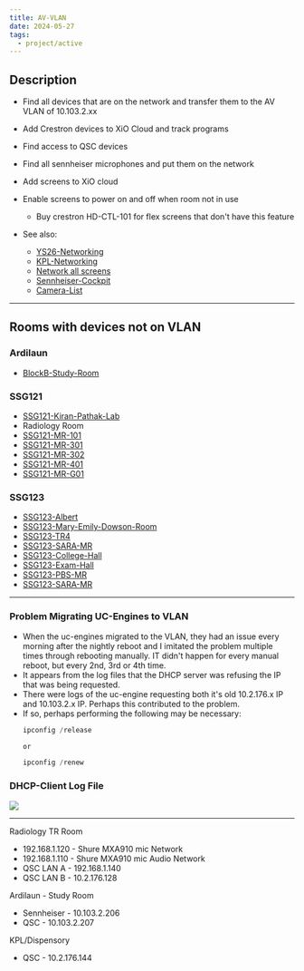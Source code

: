 ```yaml
---
title: AV-VLAN
date: 2024-05-27
tags:
  - project/active
---
```


## Description

- Find all devices that are on the network and transfer them to the AV VLAN of 10.103.2.xx
- Add Crestron devices to XiO Cloud and track programs
- Find access to QSC devices
- Find all sennheiser microphones and put them on the network
- Add screens to XiO cloud
- Enable screens to power on and off when room not in use
	- Buy crestron HD-CTL-101 for flex screens that don't have this feature

- See also:
	- [YS26-Networking](../04-Archive/Complete/YS26-Networking.md)
	- [KPL-Networking](../04-Archive/Complete/KPL-Networking.md)
	- [Network all screens](../04-Archive/Complete/Networking-Screens-121.md)
	- [Sennheiser-Cockpit](../../03-Resources/FAQ/Sennheiser-Cockpit.md)
	- [Camera-List](../02-Areas/Dev/Dashy/Camera-List.md)

---

## Rooms with devices not on VLAN
### Ardilaun

- [BlockB-Study-Room](../../03-Resources/Rooms/BlockB-Study-Room.md)

### SSG121
- [SSG121-Kiran-Pathak-Lab](../../03-Resources/Rooms/SSG121-Kiran-Pathak-Lab.md)
- Radiology Room
- [SSG121-MR-101](../../03-Resources/Rooms/SSG121-MR-101.md)
- [SSG121-MR-301](../../03-Resources/Rooms/SSG121-MR-301.md)
- [SSG121-MR-302](../../03-Resources/Rooms/SSG121-MR-302.md)
- [SSG121-MR-401](../../03-Resources/Rooms/SSG121-MR-401.md)
- [SSG121-MR-G01](../../03-Resources/Rooms/SSG121-MR-G01.md)

### SSG123
- [SSG123-Albert](../../03-Resources/Rooms/SSG123-Albert.md)
- [SSG123-Mary-Emily-Dowson-Room](../../03-Resources/Rooms/SSG123-Mary-Emily-Dowson-Room.md)
- [SSG123-TR4](../../03-Resources/Rooms/SSG123-TR4.md)
- [SSG123-SARA-MR](../../03-Resources/Rooms/SSG123-SARA-MR.md)
- [SSG123-College-Hall](../03-Resources/Rooms/SSG123-College-Hall.md)
- [SSG123-Exam-Hall](../03-Resources/Rooms/SSG123-Exam-Hall.md)
- [SSG123-PBS-MR](../03-Resources/Rooms/SSG123-PBS-MR.md)
- [SSG123-SARA-MR](../03-Resources/Rooms/SSG123-SARA-MR.md)

---

### Problem Migrating UC-Engines to VLAN

- When the uc-engines migrated to the VLAN, they had an issue every morning after the nightly reboot and I imitated the problem multiple times through rebooting manually. IT didn't happen for every manual reboot, but every 2nd, 3rd or 4th time.
- It appears from the log files that the DHCP server was refusing the IP that was being requested.
- There were logs of the uc-engine requesting both it's old 10.2.176.x IP and 10.103.2.x IP. Perhaps this contributed to the problem.
- If so, perhaps performing the following may be necessary:
	```powershell
	ipconfig /release
	
	or
	
	ipconfig /renew
	```

### DHCP-Client Log File
![](../../04-Archive/Attachments/DHCPNACK_UC-Engine.png)

---

Radiology TR Room
- 192.168.1.120 - Shure MXA910 mic Network
- 192.168.1.110 - Shure MXA910 mic Audio Network
- QSC LAN A - 192.168.1.140
- QSC LAN B - 10.2.176.128

Ardilaun - Study Room
- Sennheiser - 10.103.2.206
- QSC - 10.103.2.207

KPL/Dispensory
- QSC - 10.2.176.144

